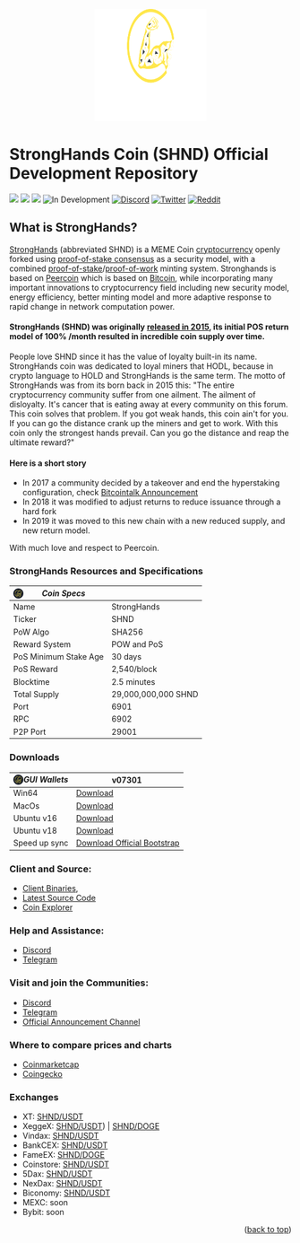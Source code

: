 <div id="top"></div>
<p align="center">
  <img width="200" height="200" src="https://github.com/stronghandsblockchain/Logos/blob/main/SHND/svg/SHND%20-%201.svg">



StrongHands Coin (SHND) Official Development Repository
==================================
![](https://img.shields.io/badge/Coin-POW/POS-informational?style=for-the-badge&logo=F0B90B)
![](https://img.shields.io/badge/ALGO-SHA256D-informational?style=for-the-badge&logo=F0B90B)
![](https://img.shields.io/github/languages/top/stronghandsblockchain/SHND-NewSource?style=for-the-badge)
![In Development](http://img.shields.io/static/v1?label=STATUS&message=UNDER%20REVISION&color=RED&style=for-the-badge)
[![Discord](https://img.shields.io/discord/396700779618107394?style=for-the-badge)](https://discord.gg/WrA8TNXaa5)
[![Twitter](https://img.shields.io/twitter/follow/shndxofficial?style=for-the-badge)](https://twitter.com/shndxofficial)
[![Reddit](https://img.shields.io/reddit/subreddit-subscribers/stronghandsblockchain?style=for-the-badge)](https://www.reddit.com/r/stronghandsblockchain/)

## What is StrongHands?
[StrongHands](https://stronghands.info) (abbreviated SHND) is a MEME Coin [cryptocurrency](https://en.wikipedia.org/wiki/Cryptocurrency) openly forked using [proof-of-stake consensus](https://peercoin.net/resources.html#whitepaper) as a security model, with a combined [proof-of-stake](https://peercoin.net/resources.html#whitepaper)/[proof-of-work](https://en.wikipedia.org/wiki/Proof-of-work_system) minting system. Stronghands is based on [Peercoin](https://peercoin.net) which  is based on [Bitcoin](https://bitcoin.org), while incorporating many important innovations to cryptocurrency field including new security model, energy efficiency, better minting model and more adaptive response to rapid change in network computation power.


#### StrongHands (SHND) was originally [released in 2015](https://bitcointalk.org/index.php?topic=1195510.0), its initial POS return model of 100% /month resulted in incredible coin supply over time.

People love SHND since it has the value of loyalty built-in its name. StrongHands coin was dedicated to loyal miners that HODL, because in crypto language to HOLD and StrongHands is the same term. The motto of StrongHands was from its born back in 2015 this: "The entire cryptocurrency community suffer from one ailment. The ailment of disloyalty. It's cancer that is eating away at every community on this forum. This coin solves that problem. If you got weak hands, this coin ain't for you. If you can go the distance crank up the miners and get to work. With this coin only the strongest hands prevail. Can you go the distance and reap the ultimate reward?" 

#### Here is a short story

* In 2017 a community decided by a takeover and end the hyperstaking configuration, check [Bitcointalk Announcement](https://bitcointalk.org/index.php?topic=2709780)
* In 2018 it was modified to adjust returns to reduce issuance through a hard fork
* In 2019 it was moved to this new chain with a new reduced supply, and new return model.


With much love and respect to Peercoin.

### StrongHands Resources and Specifications

 
 <img align="left" width="18" height="18" src="https://github.com/stronghandsblockchain/Logos/blob/main/SHND/icon/SHND%20icon_32x32.png"> *Coin Specs* | &nbsp; 
------------ | -------------
 Name | StrongHands
 Ticker | SHND
 PoW Algo | SHA256
 Reward System | POW and PoS
 PoS Minimum Stake Age | 30 days
 PoS Reward | 2,540/block
 Blocktime | 2.5 minutes
 Total Supply | 29,000,000,000 SHND
 Port | 6901
 RPC | 6902
 P2P Port | 29001 
 
 
 ### Downloads
  
  
 <img align="left" width="18" height="18" src="https://github.com/stronghandsblockchain/Logos/blob/main/SHND/icon/SHND%20icon_32x32.png"> *GUI Wallets* | v07301&nbsp;
 ------------ | -------------
 Win64 | [Download](https://github.com/stronghandsblockchain/SHND-NewSource/releases/download/v07301/Windows64-stronghands-qt-v07301.zip)
 MacOs | [Download](https://github.com/stronghandsblockchain/SHND-NewSource/releases/download/v07301/MacOS-Stronghands-Qt-v07301.dmg)
 Ubuntu v16 | [Download](https://github.com/stronghandsblockchain/SHND-NewSource/releases/download/v07301/ubuntu16-stronghands-qt-v07301.zip)
 Ubuntu v18 | [Download](https://github.com/stronghandsblockchain/SHND-NewSource/releases/download/v07301/ubuntu18-stronghandsd.zip)
 Speed up sync | [Download Official Bootstrap](https://github.com/stronghandsblockchain/Bootstraps)

 
### Client and Source:
* [Client Binaries](https://github.com/stronghandsblockhain/SHND-source/releases/tag/v07301),
* [Latest Source Code](https://github.com/stronghandsblockhain/SHND-Newsource)
* [Coin Explorer](https://www.coinexplorer.net/SHND)


### Help and Assistance: 
* [Discord](https://discord.gg/cPexkPB) 
* [Telegram](https://t.me/SHNDsupport)

### Visit and join the Communities:
* [Discord](https://discord.gg/gb8QWDx)
* [Telegram](https://t.me/StrongHands) 
* [Official Announcement Channel](https://t.me/stronghandsofficial)

### Where to compare prices and charts
* [Coinmarketcap](https://coinmarketcap.com/currencies/stronghands/)
* [Coingecko](https://www.coingecko.com/en/coins/stronghands#markets) 
  
### Exchanges
* XT: [SHND/USDT](https://www.xt.com/en/trade/shnd_usdt)
* XeggeX: [SHND/USDT](https://xeggex.com/market/SHND_USDT)) | [SHND/DOGE](https://xeggex.com/market/SHND_DOGE)
* Vindax: [SHND/USDT](https://vindax.com/exchange-base.html?symbol=SHND_USDT)
* BankCEX: [SHND/USDT](https://bankcex.com/exchange-advanced.html?symbol=SHND-USDT)
* FameEX: [SHND/DOGE](https://www.fameex.com/en-US/trade/shnd-doge)
* Coinstore: [SHND/USDT](https://www.coinstore.com/spot/SHNDUSDT?ts=1718072749494)
* 5Dax: [SHND/USDT](https://5dax.com/exchange-base.html?symbol=SHND_USDT)
* NexDax: [SHND/USDT](https://nexdax.com/exchange-base.html?symbol=SHND_USDT)
* Biconomy: [SHND/USDT](https://www.biconomy.com/exchange/SHND_USDT)
* MEXC: soon
* Bybit: soon
  <p align="right">(<a href="#top">back to top</a>)</p>  

